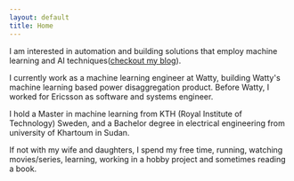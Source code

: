 ```yaml
---
layout: default
title: Home
---
```

      
I am interested in automation and building solutions that employ machine
learning and AI techniques([checkout my blog](blog/)).

I currently work as a machine learning engineer at Watty, building
Watty's machine learning based power disaggregation product. Before
Watty, I worked for Ericsson as software and systems engineer.

I hold a Master in machine learning from KTH (Royal Institute of
Technology) Sweden, and a Bachelor degree in electrical engineering
from university of Khartoum in Sudan.

If not with my wife and daughters, I spend my free time, running, watching movies/series, learning, working in a hobby project and sometimes reading a book.
